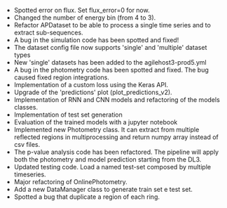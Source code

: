 * Spotted error on flux. Set flux_error=0 for now. 
* Changed the number of energy bin (from 4 to 3).
* Refactor APDataset to be able to process a single time series and to extract sub-sequences.
* A bug in the simulation code has been spotted and fixed! 
* The dataset config file now supports 'single' and 'multiple' dataset types
* New 'single' datasets has been added to the agilehost3-prod5.yml
* A bug in the photometry code has been spotted and fixed. The bug caused fixed region integrations.
* Implementation of a custom loss using the Keras API.
* Upgrade of the 'predictions' plot (plot_predictions_v2).
* Implementation of RNN and CNN models and refactoring of the models classes.
* Implementation of test set generation
* Evaluation of the trained models with a jupyter notebook
* Implemented new Photometry class. It can extract from multiple reflected regions in multiprocessing and return numpy array instead of csv files.
* The p-value analysis code has been refactored. The pipeline will apply both the photometry and model prediction starting from the DL3.  
* Updated testing code. Load a named test-set composed by multiple timeseries.
* Major refactoring of OnlinePhotometry.
* Add a new DataManager class to generate train set e test set. 
* Spotted a bug that duplicate a region of each ring.
